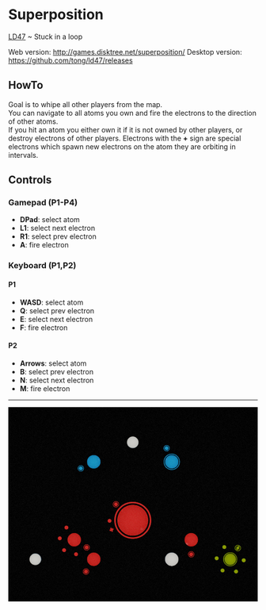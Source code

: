 # Superposition

[LD47](https://ldjam.com/events/ludum-dare/47/superposition) ~ Stuck in a loop

Web version: http://games.disktree.net/superposition/
Desktop version: https://github.com/tong/ld47/releases


## HowTo
Goal is to whipe all other players from the map.  
You can navigate to all atoms you own and fire the electrons to the direction of other atoms.  
If you hit an atom you either own it if it is not owned by other players, or destroy electrons of other players. Electrons with the **+** sign are special electrons which spawn new electrons on the atom they are orbiting in intervals.


## Controls

### Gamepad (P1-P4)
* **DPad**: select atom
* **L1**: select next electron
* **R1**: select prev electron
* **A**: fire electron

### Keyboard (P1,P2)

#### P1
* **WASD**: select atom
* **Q**: select prev electron
* **E**: select next electron
* **F**: fire electron

#### P2
* **Arrows**: select atom
* **B**: select prev electron
* **N**: select next electron
* **M**: fire electron

---

![](cover.jpg)
